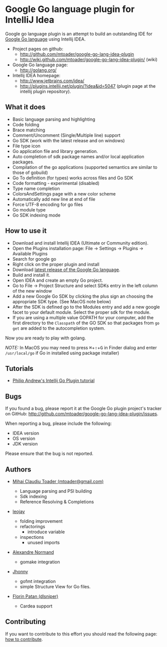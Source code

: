 # Google Go language plugin for IntelliJ Idea

Google go language plugin is an attempt to build an outstanding IDE for
[Google Go language](http://golang.org) using Intellij IDEA.

+ Project pages on github:
    + <http://github.com/mtoader/google-go-lang-idea-plugin>
    + <http://wiki.github.com/mtoader/google-go-lang-idea-plugin/> (wiki)
+ Google Go language page:
    + <http://golang.org/>
+ Intellij IDEA homepage:
    + <http://www.jetbrains.com/idea/>
    + <http://plugins.intellij.net/plugin/?idea&id=5047> (plugin page at the intellij plugin repository).

## What it does

* Basic language parsing and highlighting
* Code folding
* Brace matching
* Comment/Uncomment (Single/Multiple line) support
* Go SDK (work with the latest release and on windows)
* File type icon
* Go application file and library generation.
* Auto completion of sdk package names and/or local application packages.
* Compilation of the go applications (supported semantics are similar to those of gobuild)
* Go To definition (for types) works across files and Go SDK
* Code formatting - experimental (disabled)
* Type name completion
* ColorsAndSettings page with a new color scheme
* Automatically add new line at end of file
* Force UTF-8 encoding for go files
* Go module type
* Go SDK indexing mode

## How to use it

* Download and install Intellij IDEA (Ultimate or Community edition).
* Open the Plugins installation page: File -> Settings -> Plugins -> Available Plugins
* Search for google go
* Right click on the proper plugin and install
* Download [latest release of the Google Go language](http://golang.org/doc/install.html).
* Build and install it.
* Open IDEA and create an empty Go project.
* Go to File -> Project Structure and select SDKs entry in the left column of the new window
* Add a new Google Go SDK by clicking the plus sign an choosing the appropriate SDK type. (See MacOS note below)
* After the SDK is defined go to the Modules entry and add a new google facet to your default module.
Select the proper sdk for the module.
* If you are using a multiple value GOPATH for your computer, add the first directory to the ``` Classpath ```
of the GO SDK so that packages from ``` go get ``` are added to the autocompletion system.

Now you are ready to play with golang.

_NOTE:_ In MacOS you may need to press <kbd>&#8984;</kbd>+<kbd>&#8679;</kbd>+<kbd>G</kbd> in Finder dialog and enter `/usr/local/go` if Go in installed 
using package installer)

## Tutorials

* [Philip Andrew's Intellij Go Plugin tutorial](http://webapp.org.ua/dev/intellij-idea-and-go-plugin/)

## Bugs

If you found a bug, please report it at the Google Go plugin project's tracker
on GitHub: <http://github.com/mtoader/google-go-lang-idea-plugin/issues>.

When reporting a bug, please include the following:
- IDEA version
- OS version
- JDK version

Please ensure that the bug is not reported.

## Authors

+ [Mihai Claudiu Toader (mtoader@gmail.com)](http://redeul.ro)
    + Language parsing and PSI building
    + Sdk indexing
    + Reference Resolving & Completions

+ [leojay](https://github.com/leojay)
    + folding improvement
    + refactorings
        + introduce variable
    + inspections
        + unused imports

+ [Alexandre Normand](https://github.com/alexandre-normand)
    + gomake integration

+ [Jhonny](https://github.com/khronnuz)
    +  gofmt integration
    +  simple Structure View for Go files.

+ [Florin Patan (dlsniper)](https://github.com/dlsniper)
    +  Cardea support

## Contributing

If you want to contribute to this effort you should read the following page:
[how to contribute](https://github.com/mtoader/google-go-lang-idea-plugin/blob/master/contributing.md).

